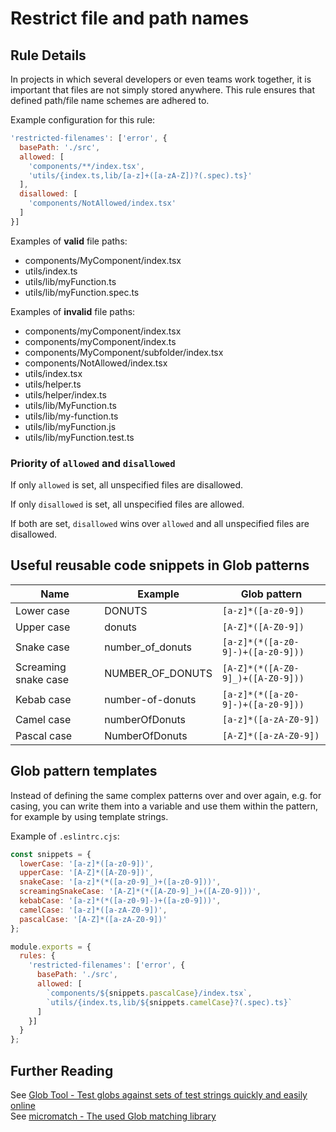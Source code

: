 # Restrict file and path names

## Rule Details

In projects in which several developers or even teams work together, it is important that files are not simply stored anywhere. This rule ensures that defined path/file name schemes are adhered to.

Example configuration for this rule:

```js
'restricted-filenames': ['error', {
  basePath: './src',
  allowed: [
    'components/**/index.tsx',
    'utils/{index.ts,lib/[a-z]+([a-zA-Z])?(.spec).ts}'
  ],
  disallowed: [
    'components/NotAllowed/index.tsx'
  ]
}]
```

Examples of **valid** file paths:

- components/MyComponent/index.tsx
- utils/index.ts
- utils/lib/myFunction.ts
- utils/lib/myFunction.spec.ts

Examples of **invalid** file paths:

- components/myComponent/index.tsx
- components/myComponent/index.ts
- components/MyComponent/subfolder/index.tsx
- components/NotAllowed/index.tsx
- utils/index.tsx
- utils/helper.ts
- utils/helper/index.ts
- utils/lib/MyFunction.ts
- utils/lib/my-function.ts
- utils/lib/myFunction.js
- utils/lib/myFunction.test.ts

### Priority of `allowed` and `disallowed`

If only `allowed` is set, all unspecified files are disallowed.

If only `disallowed` is set, all unspecified files are allowed.

If both are set, `disallowed` wins over `allowed` and all unspecified files are disallowed.

## Useful reusable code snippets in Glob patterns

| Name | Example | Glob pattern |
|-|-|-|
| Lower case | DONUTS | `[a-z]*([a-z0-9])` |
| Upper case | donuts | `[A-Z]*([A-Z0-9])` |
| Snake case | number_of_donuts | `[a-z]*(*([a-z0-9]-)+([a-z0-9]))` |
| Screaming snake case | NUMBER_OF_DONUTS | `[A-Z]*(*([A-Z0-9]_)+([A-Z0-9]))` |
| Kebab case | number-of-donuts | `[a-z]*(*([a-z0-9]-)+([a-z0-9]))` |
| Camel case | numberOfDonuts | `[a-z]*([a-zA-Z0-9])` |
| Pascal case | NumberOfDonuts | `[A-Z]*([a-zA-Z0-9])` |

## Glob pattern templates

Instead of defining the same complex patterns over and over again, e.g. for casing, you can write them into a variable and use them within the pattern, for example by using template strings.

Example of `.eslintrc.cjs`:

```js
const snippets = {
  lowerCase: '[a-z]*([a-z0-9])',
  upperCase: '[A-Z]*([A-Z0-9])',
  snakeCase: '[a-z]*(*([a-z0-9]_)+([a-z0-9]))',
  screamingSnakeCase: '[A-Z]*(*([A-Z0-9]_)+([A-Z0-9]))',
  kebabCase: '[a-z]*(*([a-z0-9]-)+([a-z0-9]))',
  camelCase: '[a-z]*([a-zA-Z0-9])',
  pascalCase: '[A-Z]*([a-zA-Z0-9])'
};

module.exports = {
  rules: {
    'restricted-filenames': ['error', {
      basePath: './src',
      allowed: [
        `components/${snippets.pascalCase}/index.tsx`,
        `utils/{index.ts,lib/${snippets.camelCase}?(.spec).ts}`
      ]
    }]
  }
};
```

## Further Reading

See [Glob Tool - Test globs against sets of test strings quickly and easily online](https://www.digitalocean.com/community/tools/glob)  
See [micromatch - The used Glob matching library](https://www.npmjs.com/package/micromatch)
